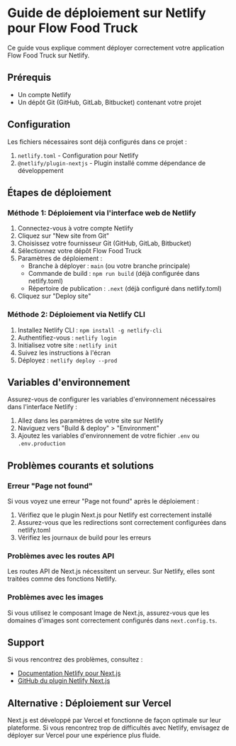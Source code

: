# Guide de déploiement sur Netlify pour Flow Food Truck

Ce guide vous explique comment déployer correctement votre application Flow Food Truck sur Netlify.

## Prérequis

- Un compte Netlify
- Un dépôt Git (GitHub, GitLab, Bitbucket) contenant votre projet

## Configuration

Les fichiers nécessaires sont déjà configurés dans ce projet :

1. `netlify.toml` - Configuration pour Netlify
2. `@netlify/plugin-nextjs` - Plugin installé comme dépendance de développement

## Étapes de déploiement

### Méthode 1: Déploiement via l'interface web de Netlify

1. Connectez-vous à votre compte Netlify
2. Cliquez sur "New site from Git"
3. Choisissez votre fournisseur Git (GitHub, GitLab, Bitbucket)
4. Sélectionnez votre dépôt Flow Food Truck
5. Paramètres de déploiement :
   - Branche à déployer : `main` (ou votre branche principale)
   - Commande de build : `npm run build` (déjà configurée dans netlify.toml)
   - Répertoire de publication : `.next` (déjà configuré dans netlify.toml)
6. Cliquez sur "Deploy site"

### Méthode 2: Déploiement via Netlify CLI

1. Installez Netlify CLI : `npm install -g netlify-cli`
2. Authentifiez-vous : `netlify login`
3. Initialisez votre site : `netlify init`
4. Suivez les instructions à l'écran
5. Déployez : `netlify deploy --prod`

## Variables d'environnement

Assurez-vous de configurer les variables d'environnement nécessaires dans l'interface Netlify :

1. Allez dans les paramètres de votre site sur Netlify
2. Naviguez vers "Build & deploy" > "Environment"
3. Ajoutez les variables d'environnement de votre fichier `.env` ou `.env.production`

## Problèmes courants et solutions

### Erreur "Page not found"

Si vous voyez une erreur "Page not found" après le déploiement :

1. Vérifiez que le plugin Next.js pour Netlify est correctement installé
2. Assurez-vous que les redirections sont correctement configurées dans netlify.toml
3. Vérifiez les journaux de build pour les erreurs

### Problèmes avec les routes API

Les routes API de Next.js nécessitent un serveur. Sur Netlify, elles sont traitées comme des fonctions Netlify.

### Problèmes avec les images

Si vous utilisez le composant Image de Next.js, assurez-vous que les domaines d'images sont correctement configurés dans `next.config.ts`.

## Support

Si vous rencontrez des problèmes, consultez :

- [Documentation Netlify pour Next.js](https://docs.netlify.com/integrations/frameworks/next-js/overview/)
- [GitHub du plugin Netlify Next.js](https://github.com/netlify/next-runtime)

## Alternative : Déploiement sur Vercel

Next.js est développé par Vercel et fonctionne de façon optimale sur leur plateforme. Si vous rencontrez trop de difficultés avec Netlify, envisagez de déployer sur Vercel pour une expérience plus fluide. 